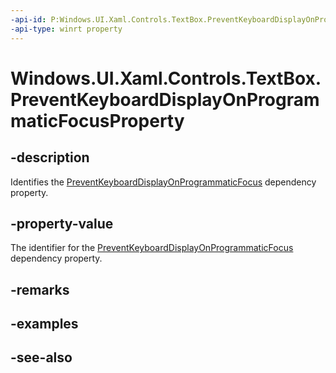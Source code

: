 ```yaml
---
-api-id: P:Windows.UI.Xaml.Controls.TextBox.PreventKeyboardDisplayOnProgrammaticFocusProperty
-api-type: winrt property
---
```


<!-- Property syntax
public Windows.UI.Xaml.DependencyProperty PreventKeyboardDisplayOnProgrammaticFocusProperty { get; }
-->

# Windows.UI.Xaml.Controls.TextBox.PreventKeyboardDisplayOnProgrammaticFocusProperty

## -description
Identifies the [PreventKeyboardDisplayOnProgrammaticFocus](textbox_preventkeyboarddisplayonprogrammaticfocus.md) dependency property.



## -property-value
The identifier for the [PreventKeyboardDisplayOnProgrammaticFocus](textbox_preventkeyboarddisplayonprogrammaticfocus.md) dependency property.

## -remarks

## -examples

## -see-also
